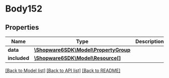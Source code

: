 # Body152

## Properties
Name | Type | Description | Notes
------------ | ------------- | ------------- | -------------
**data** | [**\Shopware6SDK\Model\PropertyGroup**](PropertyGroup.md) |  | [optional] 
**included** | [**\Shopware6SDK\Model\Resource[]**](Resource.md) |  | [optional] 

[[Back to Model list]](../../README.md#documentation-for-models) [[Back to API list]](../../README.md#documentation-for-api-endpoints) [[Back to README]](../../README.md)


